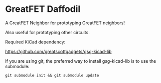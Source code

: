 # GreatFET Daffodil
A GreatFET Neighbor for prototyping GreatFET neighbors!

Also useful for prototyping other circuits.

Required KiCad dependency:

https://github.com/greatscottgadgets/gsg-kicad-lib

If you are using git, the preferred way to install gsg-kicad-lib is to use the
submodule:

```
git submodule init && git submodule update
```

